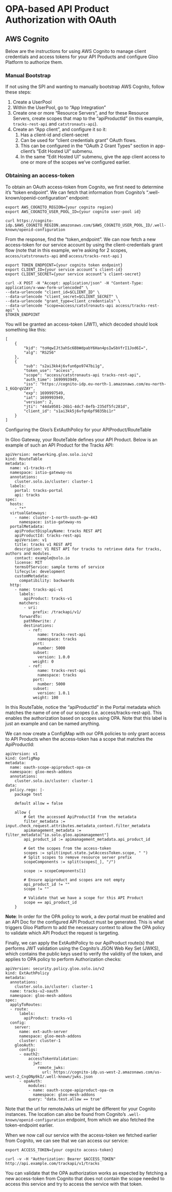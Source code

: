 # OPA-based API Product Authorization with OAuth

## AWS Cognito

Below are the instructions for using AWS Cognito to manage client credentials and access tokens for your API Products and configure Gloo Platform to authorize them.

### Manual Bootstrap

If not using the SPI and wanting to manually bootstrap AWS Cognito, follow these steps:

1. Create a UserPool
1. Within the UserPool, go to “App Integration”
1. Create one or more “Resource Servers”, and for these Resource Servers, create scopes that map to the “apiProductId” (in this example, `tracks-rest-api` and `catstronauts-api`).
1. Create an “App client”, and configure it so it:
   1. Has a client-id and client-secret
   1. Can be used for “client credentials grant” OAuth flows. 
   1. This can be configured in the “OAuth 2 Grant Types” section in app-client’s “Edit Hosted UI” submenu.
   1. In the same “Edit Hosted UI” submenu, give the app client access to one or more of the scopes we’ve configured earlier.


### Obtaining an access-token
To obtain an OAuth access-token from Cognito, we first need to determine it’s “token endpoint”. We can fetch that information from Cognito’s “.well-known/openid-configuration” endpoint:

```
export AWS_COGNITO_REGION={your cognito region}
export AWS_COGNITO_USER_POOL_ID={your cognito user-pool id}

curl https://cognito-idp.$AWS_COGNITO_REGION.amazonaws.com/$AWS_COGNITO_USER_POOL_ID/.well-known/openid-configuration
```

From the response, find the “token_endpoint”. We can now fetch a new access-token for our service account by using the client-credentials grant flow (note that in this example, we’re asking for 2 scopes, `access/catstronauts-api` and `access/tracks-rest-api` )

```
export TOKEN_ENDPOINT={your cognito token endpoint}
export CLIENT_ID={your service account’s client-id}
export CLIENT_SECRET={your service account’s client-secret}

curl -X POST -H "Accept: application/json" -H "Content-Type: application/x-www-form-urlencoded" \
--data-urlencode "client_id=$CLIENT_ID" \
--data-urlencode "client_secret=$CLIENT_SECRET" \
--data-urlencode "grant_type=client_credentials" \
--data-urlencode "scope=access/catstronauts-api access/tracks-rest-api" \
$TOKEN_ENDPOINT
```

You will be granted an access-token (JWT), which decoded should look something like this:

```
[
    {
        "kid": "toHqwIJt3ahSc6BbWdpabY6Han4psIwSbVfrI1Jod6I=",
        "alg": "RS256"
    },
    {
        "sub": "s2ai3kk4j6vfun6po9747bi1g",
        "token_use": "access",
        "scope": "access/catstronauts-api tracks-rest-api",
        "auth_time": 1699993949,
        "iss": "https://cognito-idp.eu-north-1.amazonaws.com/eu-north-1_6GQrqVZAY",
        "exp": 1699997549,
        "iat": 1699993949,
        "version": 2,
        "jti": "44da9501-26b1-4dc7-8efb-235df5fc281d",
        "client_id": "s1ai3kk5j6vfqn6pf9835bi1r"
    }
]
```

Configuring the Gloo’s ExtAuthPolicy for your APIProduct/RouteTable

In Gloo Gateway, your RouteTable defines your API Product. Below is an example of such an API Product for the Tracks API:

```
apiVersion: networking.gloo.solo.io/v2
kind: RouteTable
metadata:
  name: v1-tracks-rt
  namespace: istio-gateway-ns
  annotations:
    cluster.solo.io/cluster: cluster-1
  labels:
    portal: tracks-portal
    api: tracks
spec:
  hosts:
    - "*"
  virtualGateways:
    - name: cluster-1-north-south-gw-443
      namespace: istio-gateway-ns
  portalMetadata:
    apiProductDisplayName: tracks REST API
    apiProductId: tracks-rest-api
    apiVersion: v1
    title: tracks v1 REST API
    description: V1 REST API for tracks to retrieve data for tracks, authors and modules.
    contact: example@solo.io
    license: MIT
    termsOfService: sample terms of service
    lifecycle: development
    customMetadata:
      compatibility: backwards
  http:
    - name: tracks-api-v1
      labels:
        apiProduct: tracks-v1
      matchers:
        - uri:
            prefix: /trackapi/v1/
      forwardTo:
        pathRewrite: /
        destinations:
          - ref:
              name: tracks-rest-api
              namespace: tracks
            port:
              number: 5000
            subset:
              version: 1.0.0
            weight: 0
          - ref:
              name: tracks-rest-api
              namespace: tracks
            port:
              number: 5000
            subset:
              version: 1.0.1
            weight: 100
```


In this RouteTable, notice the “apiProductId” in the Portal metadata which matches the name of one of our scopes (i.e. access/tracks-rest-api). This enables the authorization based on scopes using OPA. Note that this label is just an example and can be named anything.

We can now create a ConfigMap with our OPA policies to only grant access to API Products when the access-token has a scope that matches the ApiProductId:

```
apiVersion: v1
kind: ConfigMap
metadata:
  name: oauth-scope-apiproduct-opa-cm
  namespace: gloo-mesh-addons
  annotations:
    cluster.solo.io/cluster: cluster-1
data:
  policy.rego: |-
    package test

    default allow = false

    allow {
        # Get the accessed ApiProductId from the metadata
        filter_metadata := input.check_request.attributes.metadata_context.filter_metadata
        apimanagement_metadata := filter_metadata["io.solo.gloo.apimanagement"]
        api_product_id := apimanagement_metadata.api_product_id

        # Get the scopes from the access-token
        scopes := split(input.state.jwtAccessToken.scope, " ")
        # Split scopes to remove resource server prefix
        scopeComponents := split(scopes[_], "/")

        scope := scopeComponents[1]

        # Ensure apiproduct and scopes are not empty
        api_product_id != ""
        scope != ""

        # Validate that we have a scope for this API Product
        scope == api_product_id
    }
```

**Note**: In order for the OPA policy to work, a dev portal must be enabled and an API Doc for the configured API Product must be generated. This is what triggers Gloo Platform to add the necessary context to allow the OPA policy to validate which API Product the request is targeting.

Finally, we can apply the ExtAuthPolicy to our ApiProduct route(s) that performs JWT validation using the Cognito’s JSON Web Key Set (JWKS), which contains the public keys used  to verify the validity of the token, and applies to OPA policy to perform Authorization checks:

```
apiVersion: security.policy.gloo.solo.io/v2
kind: ExtAuthPolicy
metadata:
  annotations:
    cluster.solo.io/cluster: cluster-1
  name: tracks-v2-oauth
  namespace: gloo-mesh-addons
spec:
  applyToRoutes:
  - route:
      labels:
        apiProduct: tracks-v1
  config:
    server:
      name: ext-auth-server
      namespace: gloo-mesh-addons
      cluster: cluster-1
    glooAuth:
      configs:
      - oauth2:
          accessTokenValidation:
            jwt:
              remote_jwks:
                url: https://cognito-idp.us-west-2.amazonaws.com/us-west-2_CngONp9kI/.well-known/jwks.json
      - opaAuth:
          modules:
          - name: oauth-scope-apiproduct-opa-cm
            namespace: gloo-mesh-addons
          query: "data.test.allow == true"
```

Note that the url for remoteJwks url might be different for your Cognito instances. The location can also be found from Cognito’s `.well-known/openid-configuration` endpoint, from which we also fetched the token-endpoint earlier.

When we now call our service with the access-token we fetched earlier from Cognito, we can see that we can access our service:

```
export ACCESS_TOKEN={your cognito access-token}

curl -v -H "Authorization: Bearer $ACCESS_TOKEN" http://api.example.com/trackapi/v1/tracks
```

You can validate that the OPA authorization works as expected by fetching a new access-token from Cognito that does not contain the scope needed to access this service and try to access the service with that token.
